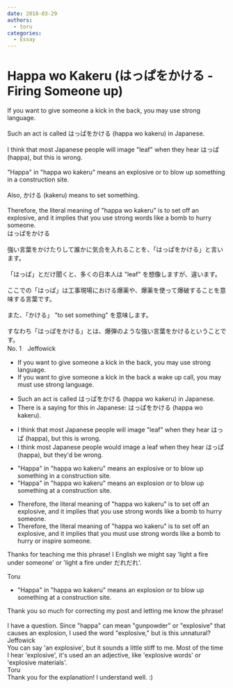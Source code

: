 ```yaml
---
date: 2018-03-29
authors:
  - toru
categories:
  - Essay
---
```


<h1 id="subject_show">Happa wo Kakeru (はっぱをかける - Firing Someone up)</h1>
<div class="date" hidden>Mar 29, 2018 21:52</div>
<div id="post"><div id="body_show_ori">
If you want to give someone a kick in the back, you may use strong language.<br/><br/>Such an act is called はっぱをかける (happa wo kakeru) in Japanese.<br/><br/>I think that most Japanese people will image "leaf" when they hear はっぱ (happa), but this is wrong.<br/><br/>"Happa" in "happa wo kakeru" means an explosive or to blow up something in a construction site.<br/><br/>Also, かける (kakeru) means to set something.<br/><br/>Therefore, the literal meaning of "happa wo kakeru" is to set off an explosive, and it implies that you use strong words like a bomb to hurry someone.
</div></div>

<!-- more -->

<div id="post_ja"><div id="body_show_mo">
はっぱをかける<br/><br/>強い言葉をかけたりして誰かに気合を入れることを、「はっぱをかける」と言います。<br/><br/>「はっぱ」とだけ聞くと、多くの日本人は "leaf" を想像しますが、違います。<br/><br/>ここでの「はっぱ」は工事現場における爆薬や、爆薬を使って爆破することを意味する言葉です。<br/><br/>また、「かける」 "to set something" を意味します。<br/><br/>すなわち「はっぱをかける」とは、爆弾のような強い言葉をかけるということです。
</div></div>
<div id="block"><div class="first_name"> No. 1　<span class="just_name">Jeffowick</span></div><div id="block2">
<ul class="correction_field">
<li class="incorrect">If you want to give someone a kick in the back, you may use strong language.</li>
<li class="corrected correct">
If you want to give someone a <span class="f_blue"><span class="sline">kick in the back</span> a wake up call</span>, you<span class="sline"> may</span> <span class="f_blue">must </span>use strong language.
</li>
</ul>
<ul class="correction_field">
<li class="incorrect">Such an act is called はっぱをかける (happa wo kakeru) in Japanese.</li>
<li class="corrected correct">
There is a saying for this in Japanese: はっぱをかける (happa wo kakeru).
</li>
</ul>
<ul class="correction_field">
<li class="incorrect">I think that most Japanese people will image "leaf" when they hear はっぱ (happa), but this is wrong.</li>
<li class="corrected correct">
I think most Japanese people would image a leaf when they hear はっぱ (happa), but they'd be wrong.
</li>
</ul>
<ul class="correction_field">
<li class="incorrect">"Happa" in "happa wo kakeru" means an explosive or to blow up something in a construction site.</li>
<li class="corrected correct">
"Happa" in "happa wo kakeru" means an <span class="f_blue">explosion</span> or to blow up something <span class="f_blue">at</span> a construction site.
</li>
</ul>
<ul class="correction_field">
<li class="incorrect">Therefore, the literal meaning of "happa wo kakeru" is to set off an explosive, and it implies that you use strong words like a bomb to hurry someone.</li>
<li class="corrected correct">
Therefore, the literal meaning of "happa wo kakeru" is to set off an explosive, and it implies that you <span class="f_blue">must</span> use strong words like a bomb to hurry <span class="f_blue">or inspire</span> someone.
</li>
</ul>
<p class="comment_small">
 Thanks for teaching me this phrase! I English we might say 'light a fire under someone' or 'light a fire under だれだれ'.
</p>

</div><div class="name"><span class="just_name">Toru</span><br><div class="quote_field"><ul class="correction_field">
<li class="corrected correct">
"Happa" in "happa wo kakeru" means an <span class="f_blue">explosion</span> or to blow up something <span class="f_blue">at</span> a construction site.
</li>
</ul></div>
Thank you so much for correcting my post and letting me know the phrase!<br/><br/>I have a question. Since "happa" can mean "gunpowder" or "explosive" that causes an explosion, I used the word "explosive," but is this unnatural?
</div>
<div class="name"><span class="just_name">Jeffowick</span><br>
You can say 'an explosive', but it sounds a little stiff to me. Most of the time I hear 'explosive', it's used an an adjective, like 'explosive words' or 'explosive materials'. 
</div>
<div class="name"><span class="just_name">Toru</span><br>
Thank you for the explanation! I understand well. :)
</div>
</div>
